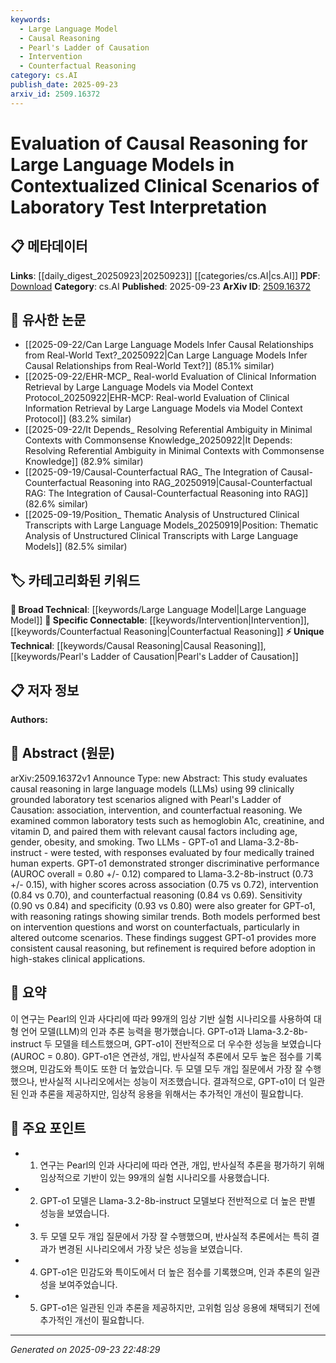 ```yaml
---
keywords:
  - Large Language Model
  - Causal Reasoning
  - Pearl's Ladder of Causation
  - Intervention
  - Counterfactual Reasoning
category: cs.AI
publish_date: 2025-09-23
arxiv_id: 2509.16372
---
```


<!-- KEYWORD_LINKING_METADATA:
{
  "processed_timestamp": "2025-09-23T22:48:29.179543",
  "vocabulary_version": "1.0",
  "selected_keywords": [
    "Large Language Model",
    "Causal Reasoning",
    "Pearl's Ladder of Causation",
    "Intervention",
    "Counterfactual Reasoning"
  ],
  "rejected_keywords": [],
  "similarity_scores": {
    "Large Language Model": 0.85,
    "Causal Reasoning": 0.78,
    "Pearl's Ladder of Causation": 0.8,
    "Intervention": 0.77,
    "Counterfactual Reasoning": 0.79
  },
  "extraction_method": "AI_prompt_based",
  "budget_applied": true,
  "candidates_json": {
    "candidates": [
      {
        "surface": "Large Language Models",
        "canonical": "Large Language Model",
        "aliases": [
          "LLMs"
        ],
        "category": "broad_technical",
        "rationale": "Connects to existing discussions on the capabilities and limitations of large language models.",
        "novelty_score": 0.3,
        "connectivity_score": 0.9,
        "specificity_score": 0.65,
        "link_intent_score": 0.85
      },
      {
        "surface": "causal reasoning",
        "canonical": "Causal Reasoning",
        "aliases": [
          "causal inference"
        ],
        "category": "unique_technical",
        "rationale": "Highlights a specific reasoning capability evaluated in the study, relevant for linking to causal inference literature.",
        "novelty_score": 0.7,
        "connectivity_score": 0.75,
        "specificity_score": 0.8,
        "link_intent_score": 0.78
      },
      {
        "surface": "Pearl's Ladder of Causation",
        "canonical": "Pearl's Ladder of Causation",
        "aliases": [
          "Ladder of Causation"
        ],
        "category": "unique_technical",
        "rationale": "Provides a framework for understanding different levels of causal reasoning, linking to theoretical foundations.",
        "novelty_score": 0.65,
        "connectivity_score": 0.7,
        "specificity_score": 0.85,
        "link_intent_score": 0.8
      },
      {
        "surface": "intervention",
        "canonical": "Intervention",
        "aliases": [
          "interventional analysis"
        ],
        "category": "specific_connectable",
        "rationale": "Key aspect of causal reasoning, relevant for linking to studies on interventional methods.",
        "novelty_score": 0.4,
        "connectivity_score": 0.85,
        "specificity_score": 0.7,
        "link_intent_score": 0.77
      },
      {
        "surface": "counterfactual reasoning",
        "canonical": "Counterfactual Reasoning",
        "aliases": [
          "counterfactual analysis"
        ],
        "category": "specific_connectable",
        "rationale": "Essential for understanding hypothetical scenarios, linking to advanced reasoning techniques.",
        "novelty_score": 0.55,
        "connectivity_score": 0.8,
        "specificity_score": 0.75,
        "link_intent_score": 0.79
      }
    ],
    "ban_list_suggestions": [
      "laboratory test",
      "clinical scenarios",
      "medically trained human experts"
    ]
  },
  "decisions": [
    {
      "candidate_surface": "Large Language Models",
      "resolved_canonical": "Large Language Model",
      "decision": "linked",
      "scores": {
        "novelty": 0.3,
        "connectivity": 0.9,
        "specificity": 0.65,
        "link_intent": 0.85
      }
    },
    {
      "candidate_surface": "causal reasoning",
      "resolved_canonical": "Causal Reasoning",
      "decision": "linked",
      "scores": {
        "novelty": 0.7,
        "connectivity": 0.75,
        "specificity": 0.8,
        "link_intent": 0.78
      }
    },
    {
      "candidate_surface": "Pearl's Ladder of Causation",
      "resolved_canonical": "Pearl's Ladder of Causation",
      "decision": "linked",
      "scores": {
        "novelty": 0.65,
        "connectivity": 0.7,
        "specificity": 0.85,
        "link_intent": 0.8
      }
    },
    {
      "candidate_surface": "intervention",
      "resolved_canonical": "Intervention",
      "decision": "linked",
      "scores": {
        "novelty": 0.4,
        "connectivity": 0.85,
        "specificity": 0.7,
        "link_intent": 0.77
      }
    },
    {
      "candidate_surface": "counterfactual reasoning",
      "resolved_canonical": "Counterfactual Reasoning",
      "decision": "linked",
      "scores": {
        "novelty": 0.55,
        "connectivity": 0.8,
        "specificity": 0.75,
        "link_intent": 0.79
      }
    }
  ]
}
-->

# Evaluation of Causal Reasoning for Large Language Models in Contextualized Clinical Scenarios of Laboratory Test Interpretation

## 📋 메타데이터

**Links**: [[daily_digest_20250923|20250923]] [[categories/cs.AI|cs.AI]]
**PDF**: [Download](https://arxiv.org/pdf/2509.16372.pdf)
**Category**: cs.AI
**Published**: 2025-09-23
**ArXiv ID**: [2509.16372](https://arxiv.org/abs/2509.16372)

## 🔗 유사한 논문
- [[2025-09-22/Can Large Language Models Infer Causal Relationships from Real-World Text?_20250922|Can Large Language Models Infer Causal Relationships from Real-World Text?]] (85.1% similar)
- [[2025-09-22/EHR-MCP_ Real-world Evaluation of Clinical Information Retrieval by Large Language Models via Model Context Protocol_20250922|EHR-MCP: Real-world Evaluation of Clinical Information Retrieval by Large Language Models via Model Context Protocol]] (83.2% similar)
- [[2025-09-22/It Depends_ Resolving Referential Ambiguity in Minimal Contexts with Commonsense Knowledge_20250922|It Depends: Resolving Referential Ambiguity in Minimal Contexts with Commonsense Knowledge]] (82.9% similar)
- [[2025-09-19/Causal-Counterfactual RAG_ The Integration of Causal-Counterfactual Reasoning into RAG_20250919|Causal-Counterfactual RAG: The Integration of Causal-Counterfactual Reasoning into RAG]] (82.6% similar)
- [[2025-09-19/Position_ Thematic Analysis of Unstructured Clinical Transcripts with Large Language Models_20250919|Position: Thematic Analysis of Unstructured Clinical Transcripts with Large Language Models]] (82.5% similar)

## 🏷️ 카테고리화된 키워드
**🧠 Broad Technical**: [[keywords/Large Language Model|Large Language Model]]
**🔗 Specific Connectable**: [[keywords/Intervention|Intervention]], [[keywords/Counterfactual Reasoning|Counterfactual Reasoning]]
**⚡ Unique Technical**: [[keywords/Causal Reasoning|Causal Reasoning]], [[keywords/Pearl's Ladder of Causation|Pearl's Ladder of Causation]]

## 📋 저자 정보

**Authors:** 

## 📄 Abstract (원문)

arXiv:2509.16372v1 Announce Type: new 
Abstract: This study evaluates causal reasoning in large language models (LLMs) using 99 clinically grounded laboratory test scenarios aligned with Pearl's Ladder of Causation: association, intervention, and counterfactual reasoning. We examined common laboratory tests such as hemoglobin A1c, creatinine, and vitamin D, and paired them with relevant causal factors including age, gender, obesity, and smoking. Two LLMs - GPT-o1 and Llama-3.2-8b-instruct - were tested, with responses evaluated by four medically trained human experts. GPT-o1 demonstrated stronger discriminative performance (AUROC overall = 0.80 +/- 0.12) compared to Llama-3.2-8b-instruct (0.73 +/- 0.15), with higher scores across association (0.75 vs 0.72), intervention (0.84 vs 0.70), and counterfactual reasoning (0.84 vs 0.69). Sensitivity (0.90 vs 0.84) and specificity (0.93 vs 0.80) were also greater for GPT-o1, with reasoning ratings showing similar trends. Both models performed best on intervention questions and worst on counterfactuals, particularly in altered outcome scenarios. These findings suggest GPT-o1 provides more consistent causal reasoning, but refinement is required before adoption in high-stakes clinical applications.

## 📝 요약

이 연구는 Pearl의 인과 사다리에 따라 99개의 임상 기반 실험 시나리오를 사용하여 대형 언어 모델(LLM)의 인과 추론 능력을 평가했습니다. GPT-o1과 Llama-3.2-8b-instruct 두 모델을 테스트했으며, GPT-o1이 전반적으로 더 우수한 성능을 보였습니다(AUROC = 0.80). GPT-o1은 연관성, 개입, 반사실적 추론에서 모두 높은 점수를 기록했으며, 민감도와 특이도 또한 더 높았습니다. 두 모델 모두 개입 질문에서 가장 잘 수행했으나, 반사실적 시나리오에서는 성능이 저조했습니다. 결과적으로, GPT-o1이 더 일관된 인과 추론을 제공하지만, 임상적 응용을 위해서는 추가적인 개선이 필요합니다.

## 🎯 주요 포인트

- 1. 연구는 Pearl의 인과 사다리에 따라 연관, 개입, 반사실적 추론을 평가하기 위해 임상적으로 기반이 있는 99개의 실험 시나리오를 사용했습니다.
- 2. GPT-o1 모델은 Llama-3.2-8b-instruct 모델보다 전반적으로 더 높은 판별 성능을 보였습니다.
- 3. 두 모델 모두 개입 질문에서 가장 잘 수행했으며, 반사실적 추론에서는 특히 결과가 변경된 시나리오에서 가장 낮은 성능을 보였습니다.
- 4. GPT-o1은 민감도와 특이도에서 더 높은 점수를 기록했으며, 인과 추론의 일관성을 보여주었습니다.
- 5. GPT-o1은 일관된 인과 추론을 제공하지만, 고위험 임상 응용에 채택되기 전에 추가적인 개선이 필요합니다.


---

*Generated on 2025-09-23 22:48:29*